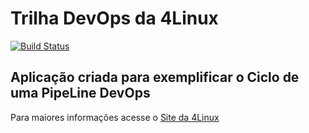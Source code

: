 # Trilha DevOps da 4Linux

<!-- Altere a Flag abaixo com sua URL do Travis -->
[![Build Status](https://travis-ci.org/danisacramento/DevOpsLab-HelloWorld.svg?branch=master)](https://travis-ci.org/danisacramento/DevOpsLab-HelloWorld)

## Aplicação criada para exemplificar o Ciclo de uma PipeLine DevOps


Para maiores informações acesse o [Site da 4Linux](https://www.4linux.com.br/cursos/devops)
